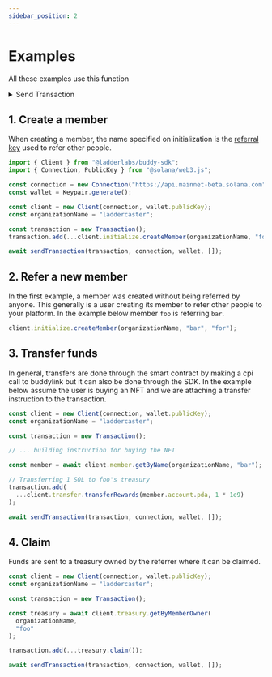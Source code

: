 ```yaml
---
sidebar_position: 2
---
```


# Examples

All these examples use this function

<details>
    <summary>
    Send Transaction
    </summary>

```typescript
export const sendTransaction = async (
  transaction: Transaction,
  connection: Connection,
  payer: Keypair,
  signers: Signer[],
  commitment?: any
) => {
  const { blockhash } = await connection.getLatestBlockhash();

  transaction.feePayer = payer.publicKey;
  transaction.recentBlockhash = blockhash;

  for (const signer of signers) {
    transaction.partialSign(signer);
  }

  transaction.partialSign(payer);

  const signature = await connection.sendRawTransaction(
    transaction.serialize()
  );

  await connection.confirmTransaction(signature, commitment);
};
```

</details>

## 1. Create a member

When creating a member, the name specified on initialization is the [referral key](/docs/terminology.md) used to refer other people.

```javascript
import { Client } from "@ladderlabs/buddy-sdk";
import { Connection, PublicKey } from "@solana/web3.js";

const connection = new Connection("https://api.mainnet-beta.solana.com");
const wallet = Keypair.generate();

const client = new Client(connection, wallet.publicKey);
const organizationName = "laddercaster";

const transaction = new Transaction();
transaction.add(...client.initialize.createMember(organizationName, "foo"));

await sendTransaction(transaction, connection, wallet, []);
```

## 2. Refer a new member

In the first example, a member was created without being referred by anyone. This generally is a user creating its member to refer other people to your platform. In the example below member `foo` is referring `bar`.

```javascript
client.initialize.createMember(organizationName, "bar", "for");
```

## 3. Transfer funds

In general, transfers are done through the smart contract by making a cpi call to buddylink but it can also be done through the SDK. In the example below assume the user is buying an NFT and we are attaching a transfer instruction to the transaction.

<!-- (see [Guides](/docs/guides/) for more information) -->

```javascript
const client = new Client(connection, wallet.publicKey);
const organizationName = "laddercaster";

const transaction = new Transaction();

// ... building instruction for buying the NFT

const member = await client.member.getByName(organizationName, "bar");

// Transferring 1 SOL to foo's treasury
transaction.add(
  ...client.transfer.transferRewards(member.account.pda, 1 * 1e9)
);

await sendTransaction(transaction, connection, wallet, []);
```

[//]: # "Add buddylink app link here?"

## 4. Claim

Funds are sent to a treasury owned by the referrer where it can be claimed.

```javascript
const client = new Client(connection, wallet.publicKey);
const organizationName = "laddercaster";

const transaction = new Transaction();

const treasury = await client.treasury.getByMemberOwner(
  organizationName,
  "foo"
);

transaction.add(...treasury.claim());

await sendTransaction(transaction, connection, wallet, []);
```
